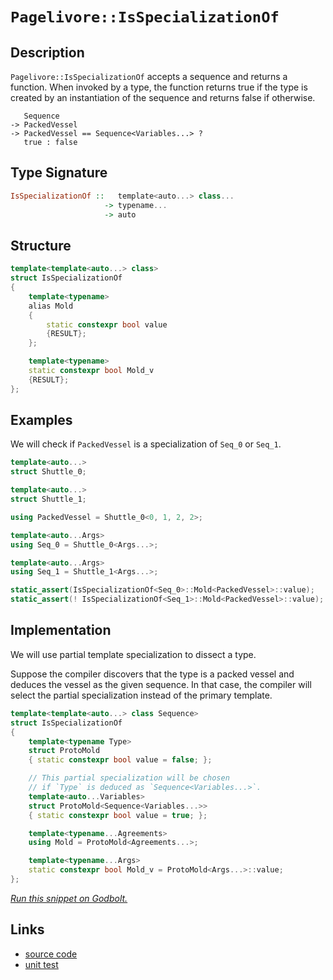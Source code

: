 <!-- Copyright 2024 Feng Mofan
SPDX-License-Identifier: Apache-2.0 -->

# `Pagelivore::IsSpecializationOf`

## Description

`Pagelivore::IsSpecializationOf` accepts a sequence and returns a function.
When invoked by a type, the function returns true if the type is created by an instantiation of the sequence and returns false if otherwise.

<pre><code>   Sequence
-> PackedVessel
-> PackedVessel == Sequence&lt;Variables...&gt; ?
   true : false</code></pre>

## Type Signature

```Haskell
IsSpecializationOf ::   template<auto...> class...
                     -> typename...
                     -> auto 
```

## Structure

```C++
template<template<auto...> class>
struct IsSpecializationOf
{
    template<typename>
    alias Mold
    {
        static constexpr bool value
        {RESULT};
    };

    template<typename>
    static constexpr bool Mold_v
    {RESULT};
};
```

## Examples

We will check if `PackedVessel` is a specialization of `Seq_0` or `Seq_1`.

```C++
template<auto...>
struct Shuttle_0;

template<auto...>
struct Shuttle_1;

using PackedVessel = Shuttle_0<0, 1, 2, 2>;

template<auto...Args>
using Seq_0 = Shuttle_0<Args...>;

template<auto...Args>
using Seq_1 = Shuttle_1<Args...>;

static_assert(IsSpecializationOf<Seq_0>::Mold<PackedVessel>::value);
static_assert(! IsSpecializationOf<Seq_1>::Mold<PackedVessel>::value);
```

## Implementation

We will use partial template specialization to dissect a type.

Suppose the compiler discovers that the type is a packed vessel and deduces the vessel as the given sequence. In that case, the compiler will select the partial specialization instead of the primary template.

```C++
template<template<auto...> class Sequence>
struct IsSpecializationOf
{
    template<typename Type>
    struct ProtoMold
    { static constexpr bool value = false; };

    // This partial specialization will be chosen
    // if `Type` is deduced as `Sequence<Variables...>`.
    template<auto...Variables>
    struct ProtoMold<Sequence<Variables...>>
    { static constexpr bool value = true; };

    template<typename...Agreements>
    using Mold = ProtoMold<Agreements...>;

    template<typename...Args>
    static constexpr bool Mold_v = ProtoMold<Args...>::value;
};
```

[*Run this snippet on Godbolt.*](https://godbolt.org/#z:OYLghAFBqd5QCxAYwPYBMCmBRdBLAF1QCcAaPECAMzwBtMA7AQwFtMQByARg9KtQYEAysib0QXACx8BBAKoBnTAAUAHpwAMvAFYTStJg1DIApACYAQuYukl9ZATwDKjdAGFUtAK4sGIAOxcpK4AMngMmAByPgBGmMQgkhqkAA6oCoRODB7evnppGY4CYRHRLHEJZgCstpj2RQxCBEzEBDk%2BfoG19VlNLQQlUbHxickKza3teUHj/YNlFSDVAJS2qF7EyOwcBJgsKQa7JgDMbrv7h5gnbkxeRAB0jyfYANTIBgoKL0KYAI5ejC2zxMGgAguNiF4HC8AJIKIQpTDIPBiPAALyYDQA8lQQaCTP4rGCXiSXucDpirqcCABPRHMNgvAAqdKp2DxpJeEKhBBeymIqCIAFlPOgOaSCRYuc1HMg3gJxphVCliC8YqhPC8AG5iAEvE4AEReVDEShOUoJBvNePFJIA9HbmQg8F8Uv0UbQuYjkaiMQ0XgB3OieuJvBDpRi2l4Ol54Kj6gBsGhZiJMSdjXyw6ChmHQLyYXzTGh%2B/0BVLcADUWiiYvQFI97sCk43iaTyZdrrcHo8q8Qa3Xga2SdzofzBagRbQxacSwCGEDTr3%2B5h609juz11HJdLMXg5WgGIrlar1Zqdd5MPrjkaCJCqRb/FbjkT8UOyXsKUdqayGZgG6DgGITA9kYAgFEHUFOS8DIjBeSc80NPkBWFUVrgAoCQMEVdG03Z8bTfdtKWuWl6VYP9HlBYhgHAzc31mWV5UPXZjzVDVPXggB9LUryNMcUKnNCqOw54QBAc8AWtMFLUk19QTtAAqRSlOUlS7TxBSlOZFcwJeZS1LBDSVKMxT9NkwivxuO5UAbCCR15IQEDuAh6A4jQZLxczyy7ay13ZME7O%2BRyCGczAOK4dywWg8JgD5JhkAAa1zCsVzsHjAqcly3NOZIXiCF4zFIfLgTwqSwU8zsrP/ISIKi2CS1ctKHIy0KsrcSjqJs3CXw8j8O1ObyquomqYJi%2BquEaoKQrCwSOt8iLwRlPcOILJRWggOEESRD10V3AQcWueqsuwUT4OuZQ4sS9Bks%2BOoRLE3VMGWGT6KWlb4gICAwDAWF4W9ba/SyfaZz%2Bab1xO1DTnOhKkpS26wfui8nufDhVloTgql4PwOC0UhUE4NxrGsLl1k2S9zGOHhSAITQUdWeKQCqSR7g0SQuH8Y4NCqDQzATBMzAADn5/ROEkXgWAkDRkixnG8Y4XgFBAZJqexlHSDgWAYEQEB1gIFI7nISg0H2Oh4kiMjOFUfmEwAWgTSQXmAZA5Ske4zF4XNCBIPB0D0fhBBEMR2CkGRBEUFR1BV0hdCCANiCYFJOB4VH0cxmncc4LE7j13lUHjS2bbth2ndypmzBeCAPGN%2BhVXJrhll4ZWtFWCAkCNlITbICgIDbjuQGAKQCpoWhdmIBWIBiNOYnCFoaUT3gp%2BYYgaSxGJtCRZXKaNthBCxBhaFnyOsBiLxgBuWhaAV7heCwFhDGAcRD7wICHDwLUVzTpUkTubZKfCXY0cjrQPAMQ45Lw8FgNOt48DiyvqQN%2BxB1RKANHsO%2BQCjA01WFQAw1EKx4EwAGLE9I54h2EKIcQwc/byCUGoNO0d9B3xQITSw%2BhgEK0gKsVAKQGiX2tuMacBpTCWGsGYGW8C%2BxYDYRAVYdh15ZBcAwdwngOh6FCOEIY5QRhBAKJkAQUw/BaPSDohg8xhgJBmHUWRAg%2BiTCUdMboljGgTAGGohYmjbBOL0XoWYrQTEaLMdIkmWwJDJw4BjUg0teCyxePnW29tHbO1LuXXAnsa5mApvXKmGDVgIEwEwLACQpGkHppIY49wACcxx/BJEkGYSQSZOYJjKcLDgotSDiwpvcBMXAEz8zKfzbpjMuBVAqQmcJadZby0VpklWzdNYt21lnfWXce7VzNmwTgLQWBan8NbJgbwDCwS4GU%2B4XBmbu3wEQcRvtZAB3IdIShYcaGR10AVWO8c54hLCRE9OHBM66zuC8XO%2BZiBbJ2Xs94d9crHNORoculd27V31GkswGTG6q3mSs%2BIBtu6oCriMTZ2zrYQqMEcrgyQh4jzHhPSOC8Z7ENpUvFea8HDEK3qBXe%2B805HxPmfC%2BxCb6oO2DjfAz9HBv0vjjT%2ByBv7EL/nUNOQCQEz3AUKhufYYGU3gYgzAyDb5GDQaAGZfBsEKFwfgwhjBiGUNuUHe5shHkRxxi8%2Bh6DBFWGYYqyRHCuFZB4Xww0brhGiPiOI9%2B7D7Ev2cBAVwnigiqNKKY/IhiGixtSMmrIvjFjmJ6FYjxtj9ERoaNY5xCa/FeLzbkAt3iS3qKzQEjYQS67NK%2BeMzgwLQW7P2ZCo5JzmZJIuSQJF6SG5ZNIDkvJIxCkANae045LN/DDP8OzGpdTWZjMjhM2wUy0WzPgPMnW2dsWYuIGs7YmzC4sAUFqOUWoe2XHGOclJ3trn%2BzIbakhDraEgGOKQN5Ccr6fNThujOiyc7xnPfbS917tR3spOMOFuKEXxCHccVFGC1at0Qx3I9WHq5iWQCkFIXEjkcXvQQZaIK7Z8DoJSyg1KcYMoPpTRjTL16stxdvAgHKD7CswMfU%2BYg%2BWwIFfq1VpARWyPFR/VQX9diysEPKwBwDQE0hVZA9VxCtURl1ag6K6GsFMBwXgghRDYHWrfRIO1odqGOp0N%2Bl1xgmE2E9fAb13DOB2j4YwoRlgRGRLEd7MNhSZGRr8NGhRqb421rcdolN%2Bak2FAzS4xN2aHHFtTSFotTjM1uOrRl7LyWy1NoUIEoOgH10yzbRBl4UGb2wd2PBiAyTLlDrriOmZ2Tcn5MoCEmdSxjnHGOFULmrNJaDf8D0irkTOCTKVqO4pVRylVH5jzMpkgyns0qVwH9ADjhAcq3LaZTcQluymz89rx24HxAyM4SQQA%3D%3D%3D)

## Links

- [source code](../../../../conceptrodon/pagelivore/is_specialization_of.hpp)
- [unit test](../../../../tests/unit/metafunctions/pagelivore/is_specialization_of.test.hpp)
